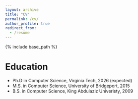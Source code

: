 ```yaml
---
layout: archive
title: "CV"
permalink: /cv/
author_profile: true
redirect_from:
  - /resume
---
```


{% include base_path %}

Education
======
* Ph.D in Computer Science, Virginia Tech, 2026 (expected)
* M.S. in Computer Science, University of Bridgeport, 2015
* B.S. in Computer Science, King Abdulaziz Univeristy, 2009

 
